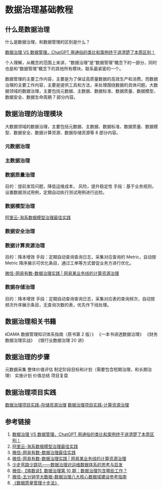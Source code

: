 # 数据治理基础教程

## 什么是数据治理

什么是数据治理，和数据管理的区别是什么？

[数据治理 VS 数据管理，ChatGPT 用通俗的类比和案例终于讲清楚了本质区别！](https://mp.weixin.qq.com/s/RuAK6eSfVvBPKKPZnuh88A)

个人理解，从概念的范围上来讲，“数据治理”是“数据管理”概念下的一部分，同时也是和“数据管理”概念下的其他所有模块，联系最紧密的一个。

数据管理的主要工作内容，主要是为了保证高质量数据的高效生产和消费。而数据治理的主要工作内容，主要是提供工具和方法，来处理围绕数据的具体问题。大数据领域的数据治理，主要包括元数据、主数据、数据标准、数据质量、数据模型、数据安全、数据生命周期 7 部分内容。

## 数据治理的治理模块

大数据领域的数据治理，主要包括元数据、主数据、数据标准、数据质量、数据模型、数据安全、数据计算资源、数据存储资源等 8 部分内容。

### 元数据治理

### 主数据治理

### 数据质量治理

目的：提前发现问题，降低运维成本，
风险，提升稳定性
手段：基于业务规则，设置数据测试用例，定期自动执行测试用例进行巡检。

### 数据模型治理

[阿里云-淘系数据模型治理最佳实践](https://developer.aliyun.com/article/992315)

### 数据安全治理

### 数据计算资源治理

目的：降本增效
手段：定期自动查询查询日志，采集对应查询的 Metric，自动按 Metric 降序展示可优化条目，通过工单等方式督促业务方进行优化。

[微信-网易有数-数据治理实践 | 网易某业务线的计算资源治理](https://mp.weixin.qq.com/s/w6d5zhDaaavNhW_DMEkPsQ)

### 数据存储治理

目的：降本增效
手段：定期自动查询查询日志，采集对应表的查询频次，自动按频次升序展示条目，无查询次数的表，优先作下线处理。

## 数据治理相关书籍

《DAMA 数据管理知识体系指南（原书第 2 版）》
《一本书讲透数据治理》
《财务数据治理实战》
《银行业数据治理 20 讲》

## 数据治理的步骤

元数据采集
整体价值评估
制定阶段目标和计划（需要包含短期治理，和长期治理）
实施计划
价值总结
项目复盘

## 数据治理项目实践

[数据治理项目实践-存储资源治理](work/methodology/Data-Engineering/Data-Management/project/数据治理项目实践-存储资源治理.md)
[数据治理项目实践-计算资源治理](work/methodology/Data-Engineering/Data-Management/project/数据治理项目实践-计算资源治理.md)

## 参考链接

1. [数据治理 VS 数据管理，ChatGPT 用通俗的类比和案例终于讲清楚了本质区别！](https://mp.weixin.qq.com/s/RuAK6eSfVvBPKKPZnuh88A)
2. [阿里云-淘系数据模型治理最佳实践](https://developer.aliyun.com/article/992315)
3. [微信-网易有数-数据治理最佳实践](https://mp.weixin.qq.com/mp/appmsgalbum?__biz=MzIwNTUxNTI1Ng==&action=getalbum&album_id=2110564610410971137&scene=173&from_msgid=2247490232&from_itemidx=1&count=3&nolastread=1#wechat_redirect)
4. [微信-网易有数-数据治理实践 | 网易某业务线的计算资源治理](https://mp.weixin.qq.com/s/w6d5zhDaaavNhW_DMEkPsQ)
5. [少走弯路少跳坑——数据治理对运维数据体系的思考与启发](https://mp.weixin.qq.com/s/laeIjQKS6R5AeVamiY7ToQ)
6. [微信-【南数说】数据治理第 10 期：数据治理包含哪些工作？](https://mp.weixin.qq.com/s/BVq9qLjnGnRRn0hDyv04QQ)
7. [微信-五分钟学大数据-数据治理八大核心数据域建设参考指南](https://mp.weixin.qq.com/s/51bdvMgPQ557Kdo4kQ2Fzg)
8. [《数据质量管理十步法》](https://mp.weixin.qq.com/s/AAWAc4o2qoe97LDRxPV2ZA)